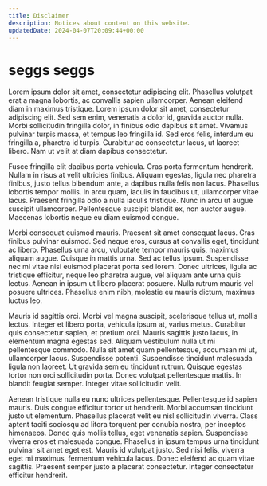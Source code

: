 ```yaml
---
title: Disclaimer
description: Notices about content on this website.
updatedDate: 2024-04-07T20:09:44+00:00
---
```


# seggs seggs
Lorem ipsum dolor sit amet, consectetur adipiscing elit. Phasellus volutpat erat a magna lobortis, ac convallis sapien ullamcorper. Aenean eleifend diam in maximus tristique. Lorem ipsum dolor sit amet, consectetur adipiscing elit. Sed sem enim, venenatis a dolor id, gravida auctor nulla. Morbi sollicitudin fringilla dolor, in finibus odio dapibus sit amet. Vivamus pulvinar turpis massa, et tempus leo fringilla id. Sed eros felis, interdum eu fringilla a, pharetra id turpis. Curabitur ac consectetur lacus, ut laoreet libero. Nam ut velit at diam dapibus consectetur.

Fusce fringilla elit dapibus porta vehicula. Cras porta fermentum hendrerit. Nullam in risus at velit ultricies finibus. Aliquam egestas, ligula nec pharetra finibus, justo tellus bibendum ante, a dapibus nulla felis non lacus. Phasellus lobortis tempor mollis. In arcu quam, iaculis in faucibus ut, ullamcorper vitae lacus. Praesent fringilla odio a nulla iaculis tristique. Nunc in arcu ut augue suscipit ullamcorper. Pellentesque suscipit blandit ex, non auctor augue. Maecenas lobortis neque eu diam euismod congue.

Morbi consequat euismod mauris. Praesent sit amet consequat lacus. Cras finibus pulvinar euismod. Sed neque eros, cursus at convallis eget, tincidunt ac libero. Phasellus urna arcu, vulputate tempor mauris quis, maximus aliquam augue. Quisque in mattis urna. Sed ac tellus ipsum. Suspendisse nec mi vitae nisi euismod placerat porta sed lorem. Donec ultrices, ligula ac tristique efficitur, neque leo pharetra augue, vel aliquam ante urna quis lectus. Aenean in ipsum ut libero placerat posuere. Nulla rutrum mauris vel posuere ultrices. Phasellus enim nibh, molestie eu mauris dictum, maximus luctus leo.

Mauris id sagittis orci. Morbi vel magna suscipit, scelerisque tellus ut, mollis lectus. Integer et libero porta, vehicula ipsum at, varius metus. Curabitur quis consectetur sapien, et pretium orci. Mauris sagittis justo lacus, in elementum magna egestas sed. Aliquam vestibulum nulla ut mi pellentesque commodo. Nulla sit amet quam pellentesque, accumsan mi ut, ullamcorper lacus. Suspendisse potenti. Suspendisse tincidunt malesuada ligula non laoreet. Ut gravida sem eu tincidunt rutrum. Quisque egestas tortor non orci sollicitudin porta. Donec volutpat pellentesque mattis. In blandit feugiat semper. Integer vitae sollicitudin velit.

Aenean tristique nulla eu nunc ultrices pellentesque. Pellentesque id sapien mauris. Duis congue efficitur tortor ut hendrerit. Morbi accumsan tincidunt justo ut elementum. Phasellus placerat velit eu nisl sollicitudin viverra. Class aptent taciti sociosqu ad litora torquent per conubia nostra, per inceptos himenaeos. Donec quis mollis tellus, eget venenatis sapien. Suspendisse viverra eros et malesuada congue. Phasellus in ipsum tempus urna tincidunt pulvinar sit amet eget est. Mauris id volutpat justo. Sed nisi felis, viverra eget mi maximus, fermentum vehicula lacus. Donec eleifend ac quam vitae sagittis. Praesent semper justo a placerat consectetur. Integer consectetur efficitur hendrerit. 
